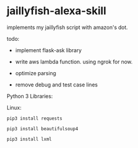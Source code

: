 # jaillyfish-alexa-skill
implements my jaillyfish script with amazon's dot. 

todo:

- implement flask-ask library

- write aws lambda function. using ngrok for now.

- optimize parsing

- remove debug and test case lines

Python 3 Libraries:

   Linux:

    pip3 install requests

    pip3 install beautifulsoup4
    
    pip3 install lxml

 
